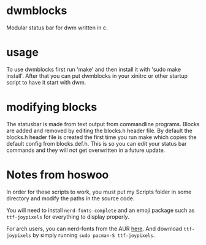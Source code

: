# dwmblocks
Modular status bar for dwm written in c.
# usage
To use dwmblocks first run 'make' and then install it with 'sudo make install'.
After that you can put dwmblocks in your xinitrc or other startup script to have it start with dwm.
# modifying blocks
The statusbar is made from text output from commandline programs.
Blocks are added and removed by editing the blocks.h header file.
By default the blocks.h header file is created the first time you run make which copies the default config from blocks.def.h.
This is so you can edit your status bar commands and they will not get overwritten in a future update.



# Notes from hoswoo
In order for these scripts to work, you must put my Scripts folder in some directory and modify the paths in the source code.

You will need to install ``nerd-fonts-complete`` and an emoji package such as ``ttf-joypixels`` for everything to display properly. 

For arch users, you can nerd-fonts from the AUR [here](https://aur.archlinux.org/packages/nerd-fonts-complete/). And download ``ttf-joypixels`` by simply running ``sudo pacman-S ttf-joypixels``.
